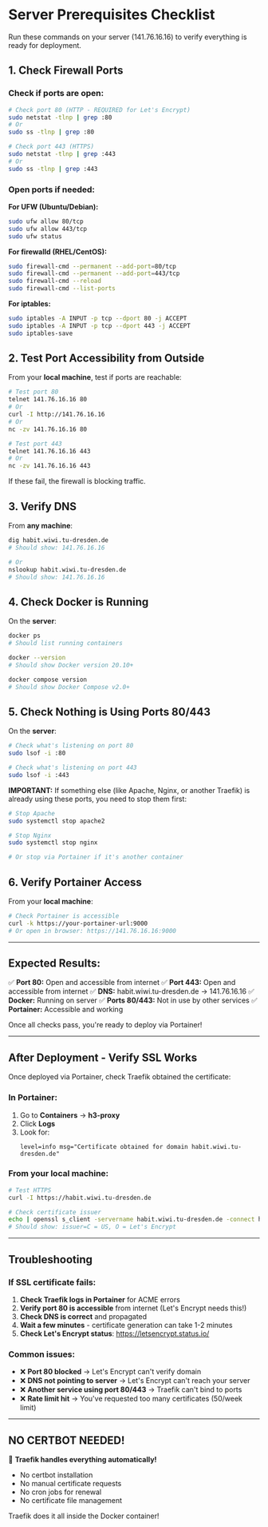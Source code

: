 # Server Prerequisites Checklist

Run these commands on your server (141.76.16.16) to verify everything is ready for deployment.

## 1. Check Firewall Ports

### Check if ports are open:
```bash
# Check port 80 (HTTP - REQUIRED for Let's Encrypt)
sudo netstat -tlnp | grep :80
# Or
sudo ss -tlnp | grep :80

# Check port 443 (HTTPS)
sudo netstat -tlnp | grep :443
# Or
sudo ss -tlnp | grep :443
```

### Open ports if needed:

**For UFW (Ubuntu/Debian):**
```bash
sudo ufw allow 80/tcp
sudo ufw allow 443/tcp
sudo ufw status
```

**For firewalld (RHEL/CentOS):**
```bash
sudo firewall-cmd --permanent --add-port=80/tcp
sudo firewall-cmd --permanent --add-port=443/tcp
sudo firewall-cmd --reload
sudo firewall-cmd --list-ports
```

**For iptables:**
```bash
sudo iptables -A INPUT -p tcp --dport 80 -j ACCEPT
sudo iptables -A INPUT -p tcp --dport 443 -j ACCEPT
sudo iptables-save
```

## 2. Test Port Accessibility from Outside

From your **local machine**, test if ports are reachable:

```bash
# Test port 80
telnet 141.76.16.16 80
# Or
curl -I http://141.76.16.16
# Or
nc -zv 141.76.16.16 80

# Test port 443
telnet 141.76.16.16 443
# Or
nc -zv 141.76.16.16 443
```

If these fail, the firewall is blocking traffic.

## 3. Verify DNS

From **any machine**:
```bash
dig habit.wiwi.tu-dresden.de
# Should show: 141.76.16.16

# Or
nslookup habit.wiwi.tu-dresden.de
# Should show: 141.76.16.16
```

## 4. Check Docker is Running

On the **server**:
```bash
docker ps
# Should list running containers

docker --version
# Should show Docker version 20.10+

docker compose version
# Should show Docker Compose v2.0+
```

## 5. Check Nothing is Using Ports 80/443

On the **server**:
```bash
# Check what's listening on port 80
sudo lsof -i :80

# Check what's listening on port 443
sudo lsof -i :443
```

**IMPORTANT:** If something else (like Apache, Nginx, or another Traefik) is already using these ports, you need to stop them first:

```bash
# Stop Apache
sudo systemctl stop apache2

# Stop Nginx
sudo systemctl stop nginx

# Or stop via Portainer if it's another container
```

## 6. Verify Portainer Access

From your **local machine**:
```bash
# Check Portainer is accessible
curl -k https://your-portainer-url:9000
# Or open in browser: https://141.76.16.16:9000
```

---

## Expected Results:

✅ **Port 80:** Open and accessible from internet
✅ **Port 443:** Open and accessible from internet
✅ **DNS:** habit.wiwi.tu-dresden.de → 141.76.16.16
✅ **Docker:** Running on server
✅ **Ports 80/443:** Not in use by other services
✅ **Portainer:** Accessible and working

Once all checks pass, you're ready to deploy via Portainer!

---

## After Deployment - Verify SSL Works

Once deployed via Portainer, check Traefik obtained the certificate:

### In Portainer:
1. Go to **Containers** → **h3-proxy**
2. Click **Logs**
3. Look for:
   ```
   level=info msg="Certificate obtained for domain habit.wiwi.tu-dresden.de"
   ```

### From your local machine:
```bash
# Test HTTPS
curl -I https://habit.wiwi.tu-dresden.de

# Check certificate issuer
echo | openssl s_client -servername habit.wiwi.tu-dresden.de -connect habit.wiwi.tu-dresden.de:443 2>/dev/null | openssl x509 -noout -issuer
# Should show: issuer=C = US, O = Let's Encrypt
```

---

## Troubleshooting

### If SSL certificate fails:

1. **Check Traefik logs in Portainer** for ACME errors
2. **Verify port 80 is accessible** from internet (Let's Encrypt needs this!)
3. **Check DNS is correct** and propagated
4. **Wait a few minutes** - certificate generation can take 1-2 minutes
5. **Check Let's Encrypt status**: https://letsencrypt.status.io/

### Common issues:

- ❌ **Port 80 blocked** → Let's Encrypt can't verify domain
- ❌ **DNS not pointing to server** → Let's Encrypt can't reach your server
- ❌ **Another service using port 80/443** → Traefik can't bind to ports
- ❌ **Rate limit hit** → You've requested too many certificates (50/week limit)

---

## NO CERTBOT NEEDED!

🎉 **Traefik handles everything automatically!**

- No certbot installation
- No manual certificate requests
- No cron jobs for renewal
- No certificate file management

Traefik does it all inside the Docker container!
